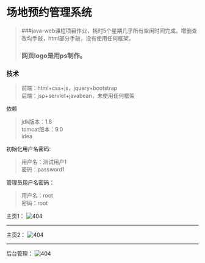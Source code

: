 # 场地预约管理系统

>###java-web课程项目作业，耗时5个星期几乎所有空闲时间完成。增删查改均手敲，html部分手敲，没有使用任何框架。  
>### 网页logo是用ps制作。

### 技术
>前端：html+css+js，jquery+bootstrap  
>后端：jsp+servlet+javabean，未使用任何框架

依赖
>jdk版本：1.8  
>tomcat版本：9.0   
>idea


初始化用户名密码:

> 用户名：测试用户1  
> 密码：password1

管理员用户名密码：
>用户名：root  
>密码：root


主页1：
![404](https://i.loli.net/2018/12/28/5c260dc433a7c.png)

***

主页2：
![404](https://i.loli.net/2019/01/09/5c3608770e3a0.png)

***

后台管理：
![404](https://i.loli.net/2019/01/09/5c3608ff31297.png)
